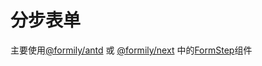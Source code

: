 # 分步表单

主要使用[@formily/antd](https://antd.formilyjs.org) 或 [@formily/next](https://next.formilyjs.org) 中的[FormStep](https://antd.formilyjs.org/components/form-step)组件